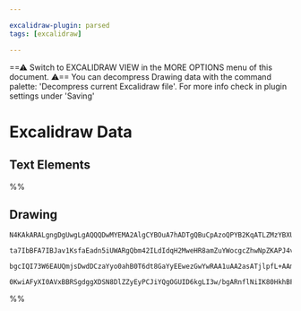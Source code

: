 ```yaml
---

excalidraw-plugin: parsed
tags: [excalidraw]

---
```

==⚠  Switch to EXCALIDRAW VIEW in the MORE OPTIONS menu of this document. ⚠== You can decompress Drawing data with the command palette: 'Decompress current Excalidraw file'. For more info check in plugin settings under 'Saving'


# Excalidraw Data
## Text Elements
%%
## Drawing
```compressed-json
N4KAkARALgngDgUwgLgAQQQDwMYEMA2AlgCYBOuA7hADTgQBuCpAzoQPYB2KqATLZMzYBXUtiRoIACyhQ4zZAHoFAc0JRJQgEYA6bGwC2CgF7N6hbEcK4OCtptbErHALRY8RMpWdx8Q1TdIEfARcZgRmBShcZQUebQBWbQAGGjoghH0EDihmbgBtAF1+CFw4OABlKKhxVFAwSHUMmohiXFIAa1T6hkIECgAhXGx25VJhDmIAYTZ8NlJuCABiADNV

ta7IbBFA7IBJav1KsfaEadn5iUWARgQbm42ILdIdqH2MweHR8amZuYWocgcZhwNpZKAPJ4vN76ABihHw+EqMGCC0EHgh2zB0KObBOAHUSOpuHxwJtMXsDjiTkiURI0SQMc8sQcAErCZSSDjhXJoK78MlMikZADyIOwahg3CuSSS/Me5NeBxhnCgMNw+nhkrQ8TlkOZGWV2XKhCMNR4stJ8sFioyABUsFAAIJEZRcCTBZbg3UK7FRUhO55sCiSELE

bgcIQI73W6EAUQmjsDwdDCzaYyo0ahB0T6dt8GaYyEEwezGwYwRAA1uAA2asATjlpfL+AAmtxnAAOOvJOsAZgA7DrLUY2AZuHVuvQCEIaldSQBfTP6/RsovELnMHnoQvFuWjEjG03Ei3dffESoIODcIen0gkACybGICHjuE0wTDaGWBDCe7vP3OcdSUgfoZk/bdlE0XAAAoeCuftqF4eDELghDUCSBIAEoNkgFkEGUSM2gWUhIJgnhe1lXgKJQ6j

0KwiAFyXI0AVxBBRSgdggXDSN8DlZZyEyPCJiYQgOGUID6kgLI3w/bgARnflNiIK80HkhBFIgDh1RqNSNOEKAiC5OTSBnRjLTsAArBBsBycotLgR9n1fd8EHA798F/S0hg4xhbVHfAJO6WBEFRdIbM4nD5WYKADDzEK0AjKNgIgWZhlc7h3M8ySUtCJ1wt8/zuIRBdwEXOhlnhcJx3nEB5yAA===
```
%%